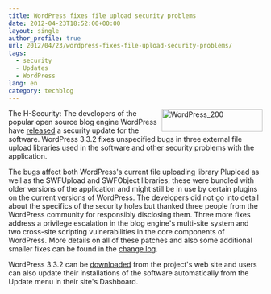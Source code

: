 ```yaml
---
title: WordPress fixes file upload security problems
date: 2012-04-23T18:52:00+00:00
layout: single
author_profile: true
url: 2012/04/23/wordpress-fixes-file-upload-security-problems/
tags:
  - security
  - Updates
  - WordPress
lang: en
category: techblog
---
```

[<img title="WordPress_200" border="0" alt="WordPress_200" align="right" src="http://lh6.ggpht.com/-GbENj31U-Tc/T5WdyMtkaSI/AAAAAAAAFmw/YtzLKWJgQkI/WordPress_200_thumb%25255B1%25255D.png?imgmax=800" width="200" height="45" />](http://lh3.ggpht.com/-h7QrTlJQ9tk/T5WdwJ55JfI/AAAAAAAAFmo/RxXwo8gHv00/s1600-h/WordPress_200%25255B3%25255D.png)The H-Security: The developers of the popular open source blog engine WordPress have [released](http://wordpress.org/news/2012/04/wordpress-3-3-2/) a security update for the software. WordPress 3.3.2 fixes unspecified bugs in three external file upload libraries used in the software and other security problems with the application. 

The bugs affect both WordPress's current file uploading library Plupload as well as the SWFUpload and SWFObject libraries; these were bundled with older versions of the application and might still be in use by certain plugins on the current versions of WordPress. The developers did not go into detail about the specifics of the security holes but thanked three people from the WordPress community for responsibly disclosing them. Three more fixes address a privilege escalation in the blog engine's multi-site system and two cross-site scripting vulnerabilities in the core components of WordPress. More details on all of these patches and also some additional smaller fixes can be found in the [change log](http://core.trac.wordpress.org/log/branches/3.3?rev=20552&stop_rev=20087). 

WordPress 3.3.2 can be [downloaded](http://wordpress.org/download/) from the project's web site and users can also update their installations of the software automatically from the Update menu in their site's Dashboard.